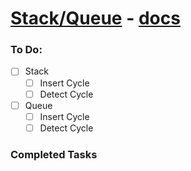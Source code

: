 # [Stack/Queue]() - [docs](https://github.com/catej/LibraryRepository/blob/main/docs/Assignment-4-que-stack.pdf)

### To Do:

* [ ] Stack
    * [ ] Insert Cycle
    * [ ] Detect Cycle
* [ ] Queue
    * [ ] Insert Cycle
    * [ ] Detect Cycle

### Completed Tasks